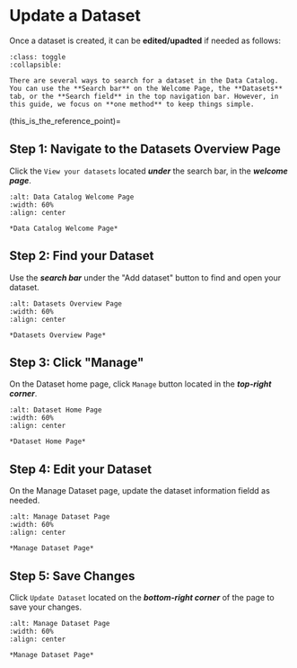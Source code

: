 # Update a Dataset
Once a dataset is created, it can be **edited/upadted** if needed as follows:


```{admonition} Search Options
:class: toggle
:collapsible:

There are several ways to search for a dataset in the Data Catalog. You can use the **Search bar** on the Welcome Page, the **Datasets** tab, or the **Search field** in the top navigation bar. However, in this guide, we focus on **one method** to keep things simple.
```

(this_is_the_reference_point)=
## Step 1: Navigate to the Datasets Overview Page
Click the `View your datasets` located ***under*** the search bar, in the ***welcome page***.


```{figure} ../../../_static/images/homepage_view_all_datasets.png
:alt: Data Catalog Welcome Page
:width: 60%
:align: center

*Data Catalog Welcome Page*

```


## Step 2: Find your Dataset 
Use the ***search bar*** under the "Add dataset" button to find and open your dataset.


```{figure} ../../../_static/images/search_datasets.png
:alt: Datasets Overview Page
:width: 60%
:align: center

*Datasets Overview Page*

```

## Step 3: Click "Manage" 
On the Dataset home page, click `Manage` button located in the ***top-right corner***.


```{figure} ../../../_static/images/manage_button_dataset.png
:alt: Dataset Home Page
:width: 60%
:align: center

*Dataset Home Page*

```


## Step 4: Edit your Dataset
On the Manage Dataset page, update the dataset information fieldd as needed.

```{figure} ../../../_static/images/manage_dataset_view.png
:alt: Manage Dataset Page
:width: 60%
:align: center

*Manage Dataset Page*

```


## Step 5: Save Changes
Click `Update Dataset` located on the ***bottom-right corner*** of the page to save your changes.

```{figure} ../../../_static/images/update_dataset_button.png
:alt: Manage Dataset Page
:width: 60%
:align: center

*Manage Dataset Page*

```
